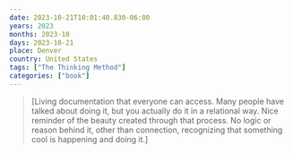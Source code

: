 ```yaml
---
date: 2023-10-21T10:01:40.830-06:00
years: 2023
months: 2023-10
days: 2023-10-21
place: Denver
country: United States
tags: ["The Thinking Method"]
categories: ["book"]
---
```

> [Living documentation that everyone can access. Many people have talked about doing it, but you actually do it in a relational way. Nice reminder of the beauty created through that process. No logic or reason behind it, other than connection, recognizing that something cool is happening and doing it.]
